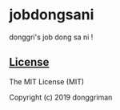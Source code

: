 # jobdongsani
donggri's job dong sa ni !


[License](LICENSE)
------------------

The MIT License (MIT)

Copyright (c) 2019 donggriman
